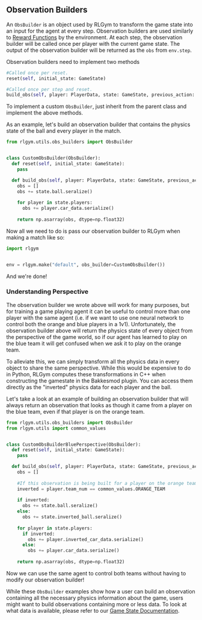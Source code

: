 ## Observation Builders
An `ObsBuilder` is an object used by RLGym to transform the game state into an input for the agent at every step. Observation builders are used similarly to [Reward Functions](https://rlgym.github.io/docs-page.html#reward-functions)
by the environment. At each step, the observation builder will be called once per player with the current game state. The output of the observation builder will be returned as the `obs` from `env.step`.

Observation builders need to implement two methods
```python
#Called once per reset.
reset(self, initial_state: GameState)

#Called once per step and reset.
build_obs(self, player: PlayerData, state: GameState, previous_action: np.ndarray) -> Any
```

To implement a custom `ObsBuilder`, just inherit from the parent class and implement the above methods.

As an example, let's build an observation builder that contains the physics state of the ball and every player in the match.
```python
from rlgym.utils.obs_builders import ObsBuilder


class CustomObsBuilder(ObsBuilder):
  def reset(self, initial_state: GameState):
    pass

  def build_obs(self, player: PlayerData, state: GameState, previous_action: np.ndarray) -> Any:
    obs = []
    obs += state.ball.seralize()
    
    for player in state.players:
      obs += player.car_data.serialize()
    
    return np.asarray(obs, dtype=np.float32)
```

Now all we need to do is pass our observation builder to RLGym when making a match like so:
```python
import rlgym


env = rlgym.make("default", obs_builder=CustomObsBuilder())
```
And we're done!

### Understanding Perspective
The observation builder we wrote above will work for many purposes, but for training a game playing agent it can be useful to control more than one player with the same agent
(i.e. if we want to use one neural network to control both the orange and blue players in a 1v1). Unfortunately, the observation builder above will return the physics state of every object from the perspective of the game world, so if our agent has learned to play on the blue team it will get confused when we ask it to play on the orange team.

To alleviate this, we can simply transform all the physics data in every object to share the same perspective. While this would be expensive to do in Python, RLGym computes these transformations in C++ when constructing the gamestate in the Bakkesmod plugin. You can access them directly as the "inverted" physics data for each player and the ball.

Let's take a look at an example of building an observation builder that will always return an observation that looks as though it came from a player on the blue team, even if that player is on the orange team.

```python
from rlgym.utils.obs_builders import ObsBuilder
from rlgym.utils import common_values


class CustomObsBuilderBluePerspective(ObsBuilder):
  def reset(self, initial_state: GameState):
    pass

  def build_obs(self, player: PlayerData, state: GameState, previous_action: np.ndarray) -> Any:
    obs = []
    
    #If this observation is being built for a player on the orange team, we need to invert all the physics data we use.
    inverted = player.team_num == common_values.ORANGE_TEAM
    
    if inverted:
      obs += state.ball.seralize()
    else:
      obs += state.inverted_ball.seralize()
      
    for player in state.players:
      if inverted:
        obs += player.inverted_car_data.serialize()
      else:
        obs += player.car_data.serialize()
    
    return np.asarray(obs, dtype=np.float32)
```

Now we can use the same agent to control both teams without having to modify our observation builder!

While these `ObsBuilder` examples show how a user can build an observation containing all the necessary physics information about the game, users might want to build observations containing more or less data. To look at what data is available, please refer to our [Game State Documentation]().
